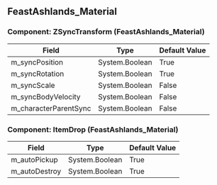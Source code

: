 ## FeastAshlands_Material

### Component: ZSyncTransform (FeastAshlands_Material)

|Field|Type|Default Value|
|---|---|---|
|m_syncPosition|System.Boolean|True|
|m_syncRotation|System.Boolean|True|
|m_syncScale|System.Boolean|False|
|m_syncBodyVelocity|System.Boolean|False|
|m_characterParentSync|System.Boolean|False|

### Component: ItemDrop (FeastAshlands_Material)

|Field|Type|Default Value|
|---|---|---|
|m_autoPickup|System.Boolean|True|
|m_autoDestroy|System.Boolean|True|

